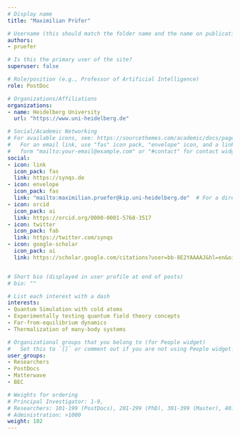 ```yaml
---
# Display name
title: "Maximilian Prüfer"

# Username (this should match the folder name and the name on publications)
authors:
- pruefer

# Is this the primary user of the site?
superuser: false

# Role/position (e.g., Professor of Artificial Intelligence)
role: PostDoc

# Organizations/Affiliations
organizations:
- name: Heidelberg University
  url: "https://www.uni-heidelberg.de"

# Social/Academic Networking
# For available icons, see: https://sourcethemes.com/academic/docs/page-builder/#icons
#   For an email link, use "fas" icon pack, "envelope" icon, and a link in the
#   form "mailto:your-email@example.com" or "#contact" for contact widget.
social:
- icon: link
  icon_pack: fas
  link: https://synqs.de
- icon: envelope
  icon_pack: fas
  link: "mailto:maximilian.pruefer@kip.uni-heidelberg.de"  # For a direct email link, use "mailto:test@example.org".
- icon: orcid
  icon_pack: ai
  link: https://orcid.org/0000-0001-5768-3517
- icon: twitter
  icon_pack: fab
  link: https://twitter.com/synqs
- icon: google-scholar
  icon_pack: ai
  link: https://scholar.google.com/citations?user=bb-8E2YAAAAJ&hl=en&oi=ao


# Short bio (displayed in user profile at end of posts)
# bio: ""

# List each interest with a dash
interests:
- Quantum Simulation with cold atoms
- Experimentally testing quantum field theory concepts
- Far-from-equilibrium dynamics
- Thermalization of many-body systems

# Organizational groups that you belong to (for People widget)
#   Set this to `[]` or comment out if you are not using People widget.
user_groups:
- Researchers
- PostDocs
- Matterwave
- BEC

# Weights for ordering
# Principal Investigator: 1-9,
# Researchers: 101-199 (PostDocs), 201-299 (PhD), 301-399 (Master), 401-499 (Bachelor)
# Administration: >1000
weight: 102
---
```

